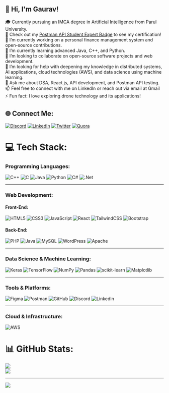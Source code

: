 ## 👋 Hi, I'm Gaurav!
🎓 Currently pursuing an IMCA degree in Artificial Intelligence from Parul University.<br>🏅 Check out my [Postman API Student Expert Badge](https://api.badgr.io/public/assertions/CCNA0nhzRMGadCDeg2mhdw?identity__email=gauravupadhyay20112003%40gmail.com) to see my certification!<br>🔭 I’m currently working on a personal finance management system and open-source contributions.<br>🌱 I’m currently learning advanced Java, C++, and Python.<br>🤝 I’m looking to collaborate on open-source software projects and web development.<br>🤔 I’m looking for help with deepening my knowledge in distributed systems, AI applications, cloud technologies (AWS), and data science using machine learning.<br>💬 Ask me about DSA, React.js, API development, and Postman API testing.<br>📫 Feel free to connect with me on LinkedIn or reach out via email at Gmail<br>⚡ Fun fact: I love exploring drone technology and its applications!</br>


## 🌐 Connect Me:  
[![Discord](https://img.shields.io/badge/Discord-%237289DA.svg?logo=discord&logoColor=white)](https://discord.gg/CRsHsDkhn8) [![LinkedIn](https://img.shields.io/badge/LinkedIn-%230077B5.svg?logo=linkedin&logoColor=white)](https://www.linkedin.com/in/gauravupadhyay-tech/) [![Twitter](https://img.shields.io/badge/Twitter-%231DA1F2.svg?logo=twitter&logoColor=white)](https://x.com/GAURAVUPAD36235) [![Quora](https://img.shields.io/badge/Quora-%23B92B27.svg?logo=quora&logoColor=white)](https://www.quora.com/profile/GAURAV-UPADHYAY-692)

 

# 💻 Tech Stack:

### **Programming Languages:**
![C++](https://img.shields.io/badge/c++-%2300599C.svg?style=for-the-badge&logo=c%2B%2B&logoColor=white) 
![C](https://img.shields.io/badge/c-%2300599C.svg?style=for-the-badge&logo=c&logoColor=white) 
![Java](https://img.shields.io/badge/java-%23ED8B00.svg?style=for-the-badge&logo=openjdk&logoColor=white) 
![Python](https://img.shields.io/badge/python-3670A0?style=for-the-badge&logo=python&logoColor=ffdd54) 
![C#](https://img.shields.io/badge/c%23-%23239120.svg?style=for-the-badge&logo=csharp&logoColor=white) 
![.Net](https://img.shields.io/badge/.NET-5C2D91?style=for-the-badge&logo=.net&logoColor=white)

---

### **Web Development:**
#### **Front-End:**
![HTML5](https://img.shields.io/badge/html5-%23E34F26.svg?style=for-the-badge&logo=html5&logoColor=white) 
![CSS3](https://img.shields.io/badge/css3-%231572B6.svg?style=for-the-badge&logo=css3&logoColor=white) 
![JavaScript](https://img.shields.io/badge/javascript-%23323330.svg?style=for-the-badge&logo=javascript&logoColor=%23F7DF1E) 
![React](https://img.shields.io/badge/react-%2320232a.svg?style=for-the-badge&logo=react&logoColor=%2361DAFB) 
![TailwindCSS](https://img.shields.io/badge/tailwindcss-%2338B2AC.svg?style=for-the-badge&logo=tailwind-css&logoColor=white) 
![Bootstrap](https://img.shields.io/badge/bootstrap-%238511FA.svg?style=for-the-badge&logo=bootstrap&logoColor=white)

#### **Back-End:**
![PHP](https://img.shields.io/badge/php-%23777BB4.svg?style=for-the-badge&logo=php&logoColor=white) 
![Java](https://img.shields.io/badge/java-%23ED8B00.svg?style=for-the-badge&logo=openjdk&logoColor=white) 
![MySQL](https://img.shields.io/badge/mysql-4479A1.svg?style=for-the-badge&logo=mysql&logoColor=white) 
![WordPress](https://img.shields.io/badge/WordPress-%23117AC9.svg?style=for-the-badge&logo=WordPress&logoColor=white) 
![Apache](https://img.shields.io/badge/apache-%23D42029.svg?style=for-the-badge&logo=apache&logoColor=white)

---

### **Data Science & Machine Learning:**
![Keras](https://img.shields.io/badge/Keras-%23D00000.svg?style=for-the-badge&logo=Keras&logoColor=white) 
![TensorFlow](https://img.shields.io/badge/TensorFlow-%23FF6F00.svg?style=for-the-badge&logo=TensorFlow&logoColor=white) 
![NumPy](https://img.shields.io/badge/numpy-%23013243.svg?style=for-the-badge&logo=numpy&logoColor=white) 
![Pandas](https://img.shields.io/badge/pandas-%23150458.svg?style=for-the-badge&logo=pandas&logoColor=white) 
![scikit-learn](https://img.shields.io/badge/scikit--learn-%23F7931E.svg?style=for-the-badge&logo=scikit-learn&logoColor=white) 
![Matplotlib](https://img.shields.io/badge/Matplotlib-%23ffffff.svg?style=for-the-badge&logo=Matplotlib&logoColor=black)

---

### **Tools & Platforms:**
![Figma](https://img.shields.io/badge/figma-%23F24E1E.svg?style=for-the-badge&logo=figma&logoColor=white) 
![Postman](https://img.shields.io/badge/Postman-%23FF6C37.svg?style=for-the-badge&logo=postman&logoColor=white) 
![GitHub](https://img.shields.io/badge/github-%23121011.svg?style=for-the-badge&logo=github&logoColor=white) 
![Discord](https://img.shields.io/badge/Discord-%237289DA.svg?style=for-the-badge&logo=discord&logoColor=white) 
![LinkedIn](https://img.shields.io/badge/LinkedIn-%230077B5.svg?style=for-the-badge&logo=linkedin&logoColor=white)

---

### **Cloud & Infrastructure:**
![AWS](https://img.shields.io/badge/Amazon%20AWS-%23232F3E.svg?style=for-the-badge&logo=amazon-aws&logoColor=white)


# 📊 GitHub Stats:
![](https://github-readme-stats.vercel.app/api?username=Gaurav00321&theme=dark&hide_border=false&include_all_commits=false&count_private=false)<br/>
![](https://github-readme-streak-stats.herokuapp.com/?user=Gaurav00321&theme=dark&hide_border=false)<br/>

---
[![](https://visitcount.itsvg.in/api?id=Gaurav00321&icon=0&color=0)](https://visitcount.itsvg.in)

<!-- Proudly created with GPRM ( https://gprm.itsvg.in ) -->
